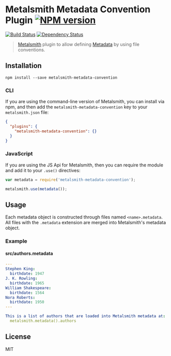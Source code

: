 # Metalsmith Metadata Convention Plugin [![NPM version](https://img.shields.io/npm/v/metalsmith-metadata-convention.svg)](https://www.npmjs.org/package/metalsmith-metadata-convention)

[![Build Status](https://img.shields.io/travis/RobLoach/metalsmith-metadata-convention/master.svg)](https://travis-ci.org/RobLoach/metalsmith-metadata-convention)
[![Dependency Status](https://david-dm.org/RobLoach/metalsmith-metadata-convention.png)](https://david-dm.org/RobLoach/metalsmith-metadata-convention)

> [Metalsmith](http://metalsmith.io) plugin to allow defining [Metadata](https://github.com/segmentio/metalsmith-metadata) by using file conventions.

## Installation

    npm install --save metalsmith-metadata-convention

### CLI

If you are using the command-line version of Metalsmith, you can install via npm, and then add the `metalsmith-metadata-convention` key to your `metalsmith.json` file:

```json
{
  "plugins": {
    "metalsmith-metadata-convention": {}
  }
}
```

### JavaScript

If you are using the JS Api for Metalsmith, then you can require the module and add it to your `.use()` directives:

```js
var metadata = require('metalsmith-metadata-convention');

metalsmith.use(metadata());
```

## Usage

Each metadata object is constructed through files named `<name>.metadata`. All files with the `.metadata` extension are merged into Metalsmith's metadata object.

### Example

#### src/authors.metadata
``` yaml
---
Stephen King:
  birthdate: 1947
J. K. Rowling:
  birthdate: 1965
William Shakespeare:
  birthdate: 1564
Nora Roberts:
  birthdate: 1950
---

This is a list of authors that are loaded into Metalsmith metadata at:
  metalsmith.metadata().authors
```

## License

MIT
